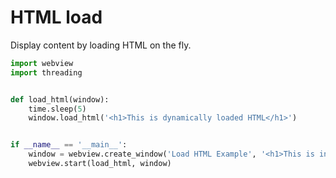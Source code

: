 # HTML load

Display content by loading HTML on the fly.

``` python
import webview
import threading


def load_html(window):
    time.sleep(5)
    window.load_html('<h1>This is dynamically loaded HTML</h1>')


if __name__ == '__main__':
    window = webview.create_window('Load HTML Example', '<h1>This is initial HTML</h1>')
    webview.start(load_html, window)
```